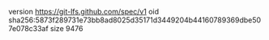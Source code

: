 version https://git-lfs.github.com/spec/v1
oid sha256:5873f289731e73bb8ad8025d35171d3449204b44160789369dbe507e078c33af
size 9476
